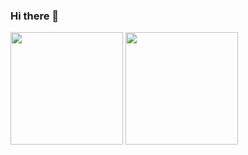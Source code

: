 ### Hi there 👋

<!--
**orexxq/orexxq** is a ✨ _special_ ✨ repository because its `README.md` (this file) appears on your GitHub profile.

Here are some ideas to get you started:

- 🔭 I’m currently working on ...
- 🌱 I’m currently learning ...
- 👯 I’m looking to collaborate on ...
- 🤔 I’m looking for help with ...
- 💬 Ask me about ...
- 📫 How to reach me: ...
- 😄 Pronouns: ...
- ⚡ Fun fact: ...
-->

<div>
<img height="180em" src="https://github-readme-stats.vercel.app/api?username=orexxq&theme=synthwave"/>
<img height="180em" src="https://github-readme-stats.vercel.app/api/top-langs/?username=orexxq&layout=compact&langs_count=6"/>
</div>
